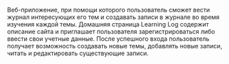 Веб-приложение, при помощи которого пользователь сможет вести журнал интересующих 
его тем и создавать записи в журнале во время изучения каждой темы. 
Домашняя страница Learning Log содержит описание сайта и приглашает пользователя 
зарегистрироваться либо ввести свои учетные данные. 
После успешного входа пользователь получает возможность создавать новые темы, 
добавлять новые записи, читать и редактировать существующие записи.
